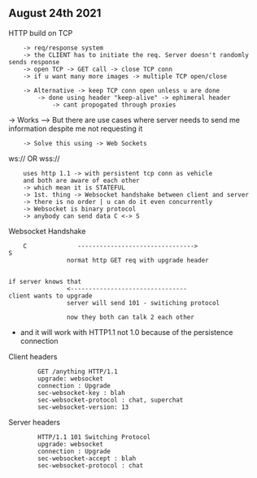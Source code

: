 ## August 24th 2021

HTTP build on TCP

        -> req/response system
        -> the CLIENT has to initiate the req. Server doesn't randomly sends response
        -> open TCP -> GET call -> close TCP conn
        -> if u want many more images -> multiple TCP open/close

        -> Alternative -> keep TCP conn open unless u are done
            -> done using header "keep-alive" -> ephimeral header
                -> cant propogated through proxies
        
-> Works --> But there are use cases where server needs to send me information despite me not requesting it

        -> Solve this using -> Web Sockets

ws:// OR wss://    

        uses http 1.1 -> with persistent tcp conn as vehicle
        and both are aware of each other
        -> which mean it is STATEFUL
        -> 1st. thing -> Websocket handshake between client and server
        -> there is no order | u can do it even concurrently
        -> Websocket is binary protocol
        -> anybody can send data C <-> S

Websocket Handshake            
        
        C              -------------------------------->                                    S
                    normat http GET req with upgrade header

                                                                                     if server knows that
                    <--------------------------------                                client wants to upgrade           
                    server will send 101 - switiching protocol  
            
                    now they both can talk 2 each other

* and it will work with HTTP1.1 not 1.0 because of the persistence connection
  
Client headers
            
            GET /anything HTTP/1.1
            upgrade: websocket 
            connection : Upgrade 
            sec-websocket-key : blah        
            sec-websocket-protocol : chat, superchat 
            sec-websocket-version: 13

Server headers

            HTTP/1.1 101 Switching Protocol
            upgrade: websocket
            connection : Upgrade
            sec-websocket-accept : blah        
            sec-websocket-protocol : chat


